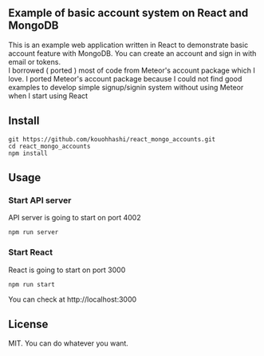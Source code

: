 ## Example of basic account system on React and MongoDB
This is an example web application written in React to demonstrate basic account feature with MongoDB.
You can create an account and sign in with email or tokens.  
I borrowed ( ported ) most of code from Meteor's account package which I love.
I ported Meteor's account package because I could not find good examples to develop simple signup/signin system without using Meteor when I start using React

## Install
```
git https://github.com/kouohhashi/react_mongo_accounts.git
cd react_mongo_accounts
npm install
```

## Usage

### Start API server  
API server is going to start on port 4002
```
npm run server
```

### Start React
React is going to start on port 3000
```
npm run start
```

You can check at http://localhost:3000


## License
MIT. You can do whatever you want.
